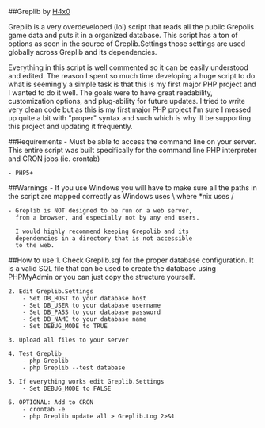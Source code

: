##Greplib by [H4x0](http://crypt.noip.me/blog)

Greplib is a very overdeveloped (lol) script that reads all the public Grepolis game data 
and puts it in a organized database. This script has a ton of options as seen in the source 
of Greplib.Settings those settings are used globally across Greplib and its dependencies.

Everything in this script is well commented so it can be easily understood and edited. The 
reason I spent so much time developing a huge script to do what is seemingly a simple task 
is that this is my first major PHP project and I wanted to do it well. The goals were to have 
great readability, customization options, and plug-ability for future updates. I tried to write 
very clean code but as this is my first major PHP project I'm sure I messed up quite a bit 
with "proper" syntax and such which is why ill be supporting this project and updating it 
frequently.

##Requirements
	- Must be able to access the command line on 
	  your server. This entire script was built 
	  specifically for the command line PHP interpreter 
	  and CRON jobs (ie. crontab)
	  
	- PHP5+
	
##Warnings
	- If you use Windows you will have to make sure all
	  the paths in the script are mapped correctly as 
	  Windows uses \ where *nix uses /
	  
	- Greplib is NOT designed to be run on a web server, 
	  from a browser, and especially not by any end users. 
	  
	  I would highly recommend keeping Grepolib and its 
	  dependencies in a directory that is not accessible 
	  to the web.

##How to use
	1. Check Greplib.sql for the proper database
	   configuration. It is a valid SQL file that 
	   can be used to create the database using 
	   PHPMyAdmin or you can just copy the structure 
	   yourself.

	2. Edit Greplib.Settings
		- Set DB_HOST to your database host
		- Set DB_USER to your database username
		- Set DB_PASS to your database password
		- Set DB_NAME to your database name
		- Set DEBUG_MODE to TRUE
		
	3. Upload all files to your server
	
	4. Test Greplib
		- php Greplib
		- php Greplib --test database
		
	5. If everything works edit Greplib.Settings
		- Set DEBUG_MODE to FALSE
	   
	6. OPTIONAL: Add to CRON
		- crontab -e
		- php Greplib update all > Greplib.Log 2>&1
